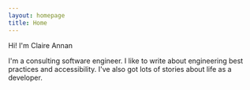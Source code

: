 ```yaml
---
layout: homepage
title: Home
---
```


Hi! I'm Claire Annan

I'm a consulting software engineer. I like to write about engineering best practices and accessibility. I've also got lots of stories about life as a developer.
